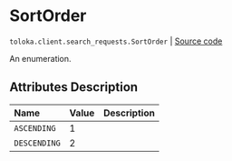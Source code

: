 # SortOrder
`toloka.client.search_requests.SortOrder` | [Source code](https://github.com/Toloka/toloka-kit/blob/v1.0.1/src/client/search_requests.py#L67)

An enumeration.

## Attributes Description

| Name | Value | Description |
| :------| :-----------| :----------| 
`ASCENDING`|1|<p></p>
`DESCENDING`|2|<p></p>
